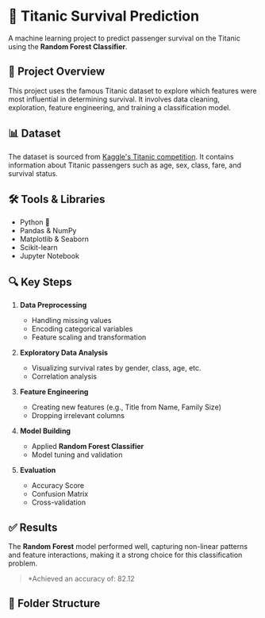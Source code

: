 # 🚢 Titanic Survival Prediction

A machine learning project to predict passenger survival on the Titanic using the **Random Forest Classifier**.

## 📌 Project Overview

This project uses the famous Titanic dataset to explore which features were most influential in determining survival. It involves data cleaning, exploration, feature engineering, and training a classification model.

## 📊 Dataset

The dataset is sourced from [Kaggle's Titanic competition](https://www.kaggle.com/c/titanic). It contains information about Titanic passengers such as age, sex, class, fare, and survival status.

## 🛠️ Tools & Libraries

- Python 🐍
- Pandas & NumPy
- Matplotlib & Seaborn
- Scikit-learn
- Jupyter Notebook

## 🔍 Key Steps

1. **Data Preprocessing**
   - Handling missing values
   - Encoding categorical variables
   - Feature scaling and transformation

2. **Exploratory Data Analysis**
   - Visualizing survival rates by gender, class, age, etc.
   - Correlation analysis

3. **Feature Engineering**
   - Creating new features (e.g., Title from Name, Family Size)
   - Dropping irrelevant columns

4. **Model Building**
   - Applied **Random Forest Classifier**
   - Model tuning and validation

5. **Evaluation**
   - Accuracy Score
   - Confusion Matrix
   - Cross-validation

## ✅ Results

The **Random Forest** model performed well, capturing non-linear patterns and feature interactions, making it a strong choice for this classification problem.

> *Achieved an accuracy of: 82.12

## 📁 Folder Structure

